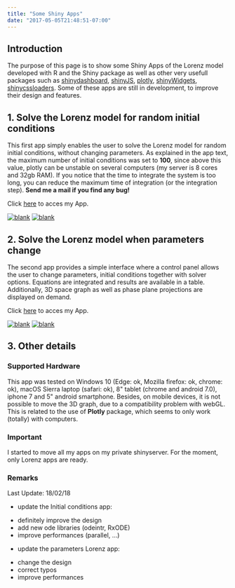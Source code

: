 ```yaml
---
title: "Some Shiny Apps"
date: "2017-05-05T21:48:51-07:00"
---
```


## Introduction

The purpose of this page is to show some Shiny Apps of the Lorenz model developed with R and the Shiny package as well as other very usefull packages such as [shinydashboard](https://rstudio.github.io/shinydashboard/),
[shinyJS](https://github.com/daattali/shinyjs), [plotly](https://plot.ly/r/),
[shinyWidgets](https://github.com/dreamRs/shinyWidgets),
[shinycssloaders](https://github.com/andrewsali/shinycssloaders). Some of these apps are still in development, to improve their design and features.

## 1. Solve the Lorenz model for random initial conditions

This first app simply enables the user to solve the Lorenz model for random initial conditions, without changing parameters.
As explained in the app text, the maximum number of initial conditions was set to **100**, since above this value, plotly can be unstable on several computers (my server is 8 cores and 32gb RAM). If you notice that the time to integrate the system is too long, you can reduce the maximum time of integration (or the integration step). **Send me a mail if you find any bug!**<br/>

Click [here](http://130.60.24.205/Lorenz_init/) to acces my App.

<a href="http://130.60.24.205/Lorenz_init/"><img src="images/demo_lorenz_initcond.png" width="auto" height="auto" alt="blank"></a>
<a href="http://130.60.24.205/Lorenz_init/"><img src="images/demo_lorenz_initcond_2.png" width="auto" height="auto" alt="blank"></a>

## 2. Solve the Lorenz model when parameters change

The second app provides a simple interface where a control panel allows the user to change parameters, initial conditions together with solver options. Equations are integrated and results are available in a table. Additionally, 3D space graph as well as phase plane projections are displayed on demand.<br/>

Click [here](http://130.60.24.205/Lorenz_parameters/) to acces my App.

<a href="http://130.60.24.205/Lorenz_parameters/"><img src="images/demo_lorenz_parameters_1.png" width="auto" height="auto" alt="blank"></a>
<a href="http://130.60.24.205/Lorenz_parameters/"><img src="images/demo_lorenz_parameters_2.png" width="auto" height="auto" alt="blank"></a>

## 3. Other details

### Supported Hardware

This app was tested on Windows 10 (Edge: ok, Mozilla firefox: ok, chrome: ok), macOS Sierra laptop (safari: ok), 8" tablet (chrome and android 7.0), iphone 7 and 5" android smartphone. Besides, on mobile devices, it is not possible to move the 3D graph, due to a compatibility problem with webGL. This is related to the use of **Plotly** package, which seems to only work (totally) with computers.

### Important

I started to move all my apps on my private shinyserver. For the moment, only Lorenz apps are ready.

### Remarks
 
 Last Update: 18/02/18
 
 + update the Initial conditions app:
  - definitely improve the design
  - add new ode libraries (odeintr, RxODE)
  - improve performances (parallel, ...)
  
 + update the parameters Lorenz app:
  - change the design
  - correct typos
  - improve performances

<!--### How to include a video

{{< youtube w7Ft2ymGmfc >}}

### Include an image

{{< figure src="/media/lorenz_plot.png" title="Some Trajectories" >}} -->

